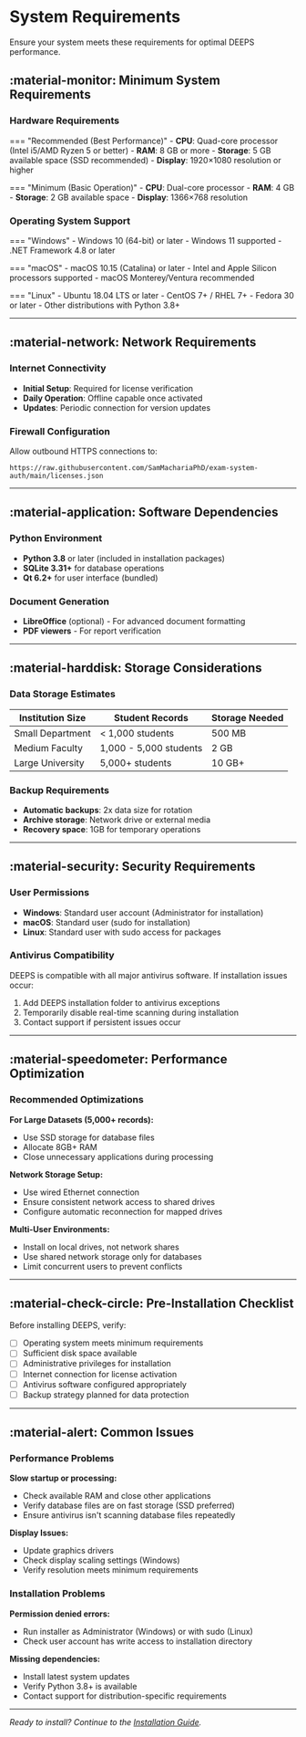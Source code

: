 # System Requirements

Ensure your system meets these requirements for optimal DEEPS performance.

## :material-monitor: Minimum System Requirements

### Hardware Requirements

=== "Recommended (Best Performance)"
    - **CPU**: Quad-core processor (Intel i5/AMD Ryzen 5 or better)
    - **RAM**: 8 GB or more
    - **Storage**: 5 GB available space (SSD recommended)
    - **Display**: 1920×1080 resolution or higher

=== "Minimum (Basic Operation)"
    - **CPU**: Dual-core processor
    - **RAM**: 4 GB
    - **Storage**: 2 GB available space
    - **Display**: 1366×768 resolution

### Operating System Support

=== "Windows"
    - Windows 10 (64-bit) or later
    - Windows 11 supported
    - .NET Framework 4.8 or later

=== "macOS"
    - macOS 10.15 (Catalina) or later
    - Intel and Apple Silicon processors supported
    - macOS Monterey/Ventura recommended

=== "Linux"
    - Ubuntu 18.04 LTS or later
    - CentOS 7+ / RHEL 7+
    - Fedora 30 or later
    - Other distributions with Python 3.8+

---

## :material-network: Network Requirements

### Internet Connectivity
- **Initial Setup**: Required for license verification
- **Daily Operation**: Offline capable once activated
- **Updates**: Periodic connection for version updates

### Firewall Configuration
Allow outbound HTTPS connections to:
```
https://raw.githubusercontent.com/SamMachariaPhD/exam-system-auth/main/licenses.json
```

---

## :material-application: Software Dependencies

### Python Environment
- **Python 3.8** or later (included in installation packages)
- **SQLite 3.31+** for database operations
- **Qt 6.2+** for user interface (bundled)

### Document Generation
- **LibreOffice** (optional) - For advanced document formatting
- **PDF viewers** - For report verification

---

## :material-harddisk: Storage Considerations

### Data Storage Estimates

| Institution Size | Student Records | Storage Needed |
|------------------|----------------|----------------|
| Small Department | < 1,000 students | 500 MB |
| Medium Faculty | 1,000 - 5,000 students | 2 GB |
| Large University | 5,000+ students | 10 GB+ |

### Backup Requirements
- **Automatic backups**: 2x data size for rotation
- **Archive storage**: Network drive or external media
- **Recovery space**: 1GB for temporary operations

---

## :material-security: Security Requirements

### User Permissions
- **Windows**: Standard user account (Administrator for installation)
- **macOS**: Standard user (sudo for installation)
- **Linux**: Standard user with sudo access for packages

### Antivirus Compatibility
DEEPS is compatible with all major antivirus software. If installation issues occur:
1. Add DEEPS installation folder to antivirus exceptions
2. Temporarily disable real-time scanning during installation
3. Contact support if persistent issues occur

---

## :material-speedometer: Performance Optimization

### Recommended Optimizations

**For Large Datasets (5,000+ records):**
- Use SSD storage for database files
- Allocate 8GB+ RAM
- Close unnecessary applications during processing

**Network Storage Setup:**
- Use wired Ethernet connection
- Ensure consistent network access to shared drives
- Configure automatic reconnection for mapped drives

**Multi-User Environments:**
- Install on local drives, not network shares
- Use shared network storage only for databases
- Limit concurrent users to prevent conflicts

---

## :material-check-circle: Pre-Installation Checklist

Before installing DEEPS, verify:

- [ ] Operating system meets minimum requirements
- [ ] Sufficient disk space available
- [ ] Administrative privileges for installation
- [ ] Internet connection for license activation
- [ ] Antivirus software configured appropriately
- [ ] Backup strategy planned for data protection

---

## :material-alert: Common Issues

### Performance Problems
**Slow startup or processing:**
- Check available RAM and close other applications
- Verify database files are on fast storage (SSD preferred)
- Ensure antivirus isn't scanning database files repeatedly

**Display Issues:**
- Update graphics drivers
- Check display scaling settings (Windows)
- Verify resolution meets minimum requirements

### Installation Problems
**Permission denied errors:**
- Run installer as Administrator (Windows) or with sudo (Linux)
- Check user account has write access to installation directory

**Missing dependencies:**
- Install latest system updates
- Verify Python 3.8+ is available
- Contact support for distribution-specific requirements

---

*Ready to install? Continue to the [Installation Guide](installation.md).*